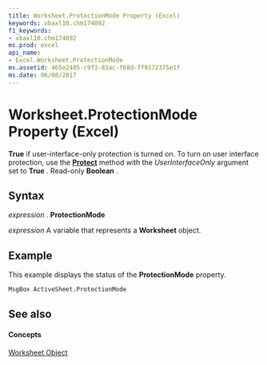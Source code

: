```yaml
---
title: Worksheet.ProtectionMode Property (Excel)
keywords: vbaxl10.chm174092
f1_keywords:
- vbaxl10.chm174092
ms.prod: excel
api_name:
- Excel.Worksheet.ProtectionMode
ms.assetid: 465e2405-c9f3-83ac-f68d-ff9172375e1f
ms.date: 06/08/2017
---
```



# Worksheet.ProtectionMode Property (Excel)

 **True** if user-interface-only protection is turned on. To turn on user interface protection, use the **[Protect](worksheet-protect-method-excel.md)** method with the _UserInterfaceOnly_ argument set to **True** . Read-only **Boolean** .


## Syntax

 _expression_ . **ProtectionMode**

 _expression_ A variable that represents a **Worksheet** object.


## Example

This example displays the status of the **ProtectionMode** property.


```vb
MsgBox ActiveSheet.ProtectionMode
```


## See also


#### Concepts


[Worksheet Object](worksheet-object-excel.md)

